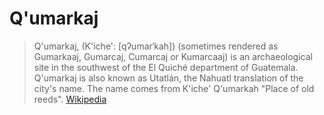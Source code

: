# Q'umarkaj

> Q'umarkaj, (K'iche': [qʔumarˈkah]) (sometimes rendered as Gumarkaaj, Gumarcaj, Cumarcaj or Kumarcaaj) is an archaeological site in the southwest of the El Quiché department of Guatemala. Q'umarkaj is also known as Utatlán, the Nahuatl translation of the city's name. The name comes from K'iche' Q'umarkah "Place of old reeds". [Wikipedia](https://en.wikipedia.org/wiki/Q'umarkaj)